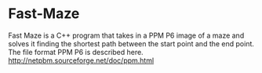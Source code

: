 # Fast-Maze
Fast Maze is a C++ program that takes in a PPM P6 image of a maze and solves it finding the shortest path between the start point and the end point.
The file format PPM P6 is described here. http://netpbm.sourceforge.net/doc/ppm.html
